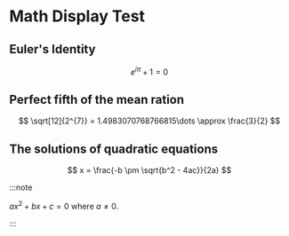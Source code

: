 # Math Display Test

## Euler's Identity

$$
e^{i\pi} + 1 = 0
$$

## Perfect fifth of the mean ration

$$
\sqrt[12]{2^{7}} = 1.4983070768766815\dots \approx \frac{3}{2}
$$

## The solutions of quadratic equations

$$
x = \frac{-b \pm \sqrt{b^2 - 4ac}}{2a}
$$

:::note

$ax^2 + bx + c = 0$ where $a \neq 0$.

:::
